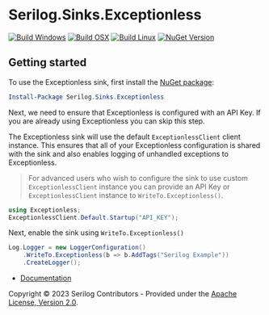 # Serilog.Sinks.Exceptionless

[![Build Windows](https://github.com/exceptionless/serilog-sinks-exceptionless/workflows/Build%20Windows/badge.svg?branch=master)](https://github.com/Exceptionless/serilog-sinks-exceptionless/actions)
[![Build OSX](https://github.com/exceptionless/serilog-sinks-exceptionless/workflows/Build%20OSX/badge.svg)](https://github.com/Exceptionless/serilog-sinks-exceptionless/actions)
[![Build Linux](https://github.com/exceptionless/serilog-sinks-exceptionless/workflows/Build%20Linux/badge.svg)](https://github.com/Exceptionless/serilog-sinks-exceptionless/actions)
[![NuGet Version](http://img.shields.io/nuget/v/Serilog.Sinks.Exceptionless.svg?style=flat)](https://www.nuget.org/packages/Serilog.Sinks.Exceptionless/)

## Getting started

To use the Exceptionless sink, first install the [NuGet package](https://www.nuget.org/packages/Serilog.Sinks.Exceptionless/):

```powershell
Install-Package Serilog.Sinks.Exceptionless
```

Next, we need to ensure that Exceptionless is configured with an API Key. If you are
already using Exceptionless you can skip this step.

The Exceptionless sink will use the default `ExceptionlessClient` client instance. This ensures
that all of your Exceptionless configuration is shared with the sink and also enables logging
of unhandled exceptions to Exceptionless.

> For advanced users who wish to configure the sink to use custom `ExceptionlessClient` instance
> you can provide an API Key or `ExceptionlessClient` instance to `WriteTo.Exceptionless()`.

```csharp
using Exceptionless;
ExceptionlessClient.Default.Startup("API_KEY");
```

Next, enable the sink using `WriteTo.Exceptionless()`

```csharp
Log.Logger = new LoggerConfiguration()
    .WriteTo.Exceptionless(b => b.AddTags("Serilog Example"))
    .CreateLogger();
```

* [Documentation](https://github.com/serilog/serilog/wiki)

Copyright &copy; 2023 Serilog Contributors - Provided under the [Apache License, Version 2.0](http://apache.org/licenses/LICENSE-2.0.html).
